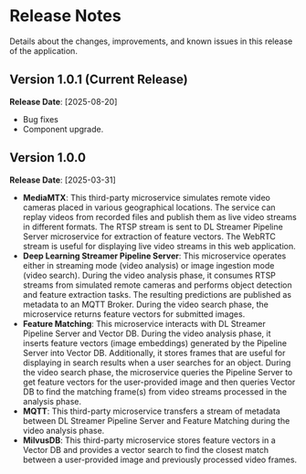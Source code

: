 <!--
# How to Use This Template

1. **Purpose**:
   - Summarize new features, improvements, bug fixes, and known issues for each release.
   - Help developers quickly understand updates and adapt workflows accordingly.

2. **Content Customization**:
   - Replace placeholders (e.g., `[Version X.X.X]`, `[YYYY-MM-DD]`, `<description>`) with specific release details.
   - Refer to the user stories in comments to understand what information developers expect to find.

3. **Style Guidelines**:
   - Use bullet points and concise descriptions for clarity.
   - Organize changes by category: New Features, Improvements, Bug Fixes, and Known Issues.
   - Use active voice and developer-focused language.
   - Follow the **Microsoft Developer Writing Style Guide**.

4. **GitHub Copilot Can Help**:
   - **For Style Adherence**:
     - This template specifys the style guide to be followed, ask Copilot to check.
     - Copilot can generate suggestions in line with the specified writing style.
   - **To Validate Content Completeness**:
     - The template includes in comments the user stories and acceptance criteria to be fulfilled by its content in each section. Copilot can check if you included all required information.
5. **Validation**:
   - Verify all details, links, and formatting before publishing.
   - Ensure that descriptions are accurate and actionable.

-->

# Release Notes

Details about the changes, improvements, and known issues in this release of the
application.

## Version 1.0.1 (Current Release)

**Release Date**: [2025-08-20]

- Bug  fixes 
- Component upgrade.

## Version 1.0.0

**Release Date**: [2025-03-31]
<!--
**Guidelines for New Features**:
1. **What to Include**:
   - Summarize new capabilities introduced in this release.
   - Highlight how these features help developers or solve common challenges.
   - Link to relevant guides or instructions for using the feature.
2. **Example**:
   - **Feature**: Added multi-camera configuration support.
     - **Benefit**: Enables developers to monitor larger areas in real-time.
     - [Learn More](./how-to-customize.md)
-->

- **MediaMTX**: This third-party microservice simulates remote video cameras
  placed in various geographical locations. The service can replay videos from
  recorded files and publish them as live video streams in different formats.
  The RTSP stream is sent to DL Streamer Pipeline Server microservice for
  extraction of feature vectors. The WebRTC stream is useful for displaying live
  video streams in this web application.
- **Deep Learning Streamer Pipeline Server**: This microservice operates either
  in streaming mode (video analysis) or image ingestion mode (video search).
  During the video analysis phase, it consumes RTSP streams from simulated
  remote cameras and performs object detection and feature extraction tasks. The
  resulting predictions are published as metadata to an MQTT Broker. During the
  video search phase, the microservice returns feature vectors for submitted
  images.
- **Feature Matching**: This microservice interacts with DL Streamer Pipeline
  Server and Vector DB. During the video analysis phase, it inserts feature
  vectors (image embeddings) generated by the Pipeline Server into Vector DB.
  Additionally, it stores frames that are useful for displaying in search
  results when a user searches for an object. During the video search phase, the
  microservice queries the Pipeline Server to get feature vectors for the
  user-provided image and then queries Vector DB to find the matching frame(s)
  from video streams processed in the analysis phase.
- **MQTT**: This third-party microservice transfers a stream of metadata between
  DL Streamer Pipeline Server and Feature Matching during the video analysis
  phase.
- **MilvusDB**: This third-party microservice stores feature vectors in a Vector
  DB and provides a vector search to find the closest match between a
  user-provided image and previously processed video frames.
